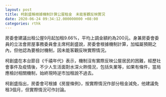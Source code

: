 ```yaml
---
layout: post
title: 柯創盛稱根據機制計算公屋租金　未能客觀反映實況
date: 2020-06-24 09:34:12.000000000 +08:00
categories: rthk
---
```


房委會建議出租公屋9月起加租9.66%，平均上調金額約為200元。身兼房委會委員的立法會房屋事務委員會主席柯創盛說，房委會根據機制計算，加幅屬預期之內，但他認為要檢討機制，因未能客觀反映實際情況。

柯創盛在本台節目《千禧年代》表示，機制沒有實際反映公屋居民的困難，經歷社會事件及疫情後，不少人生活面對水深火熱情況，包括失業等，如果有條件，當局應檢討相關機制，始終現時逆市加租說不過去。

柯創盛指出，房委會可根據《房屋條例》，按實際情況作部分租金減免，他建議免租3個月，但實際情況可作討論。
